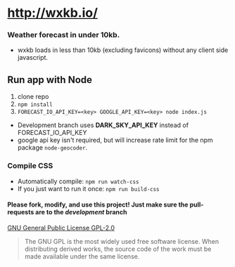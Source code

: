 # http://wxkb.io/
### Weather forecast in under 10kb.
* wxkb loads in less than 10kb (excluding favicons) without any client side javascript.

## Run app with Node
1. clone repo
2. `npm install`
3. `FORECAST_IO_API_KEY=<key> GOOGLE_API_KEY=<key> node index.js`
  * Development branch uses **DARK_SKY_API_KEY** instead of FORECAST_IO_API_KEY
  * google api key isn't required, but will increase rate limit for the npm package `node-geocoder`.


### Compile CSS
* Automatically compile: `npm run watch-css`
* If you just want to run it once: `npm run build-css`



#### Please fork, modify, and use this project! Just make sure the pull-requests are to the _development_ branch
[GNU General Public License GPL-2.0](https://opensource.org/licenses/GPL-2.0)

> The GNU GPL is the most widely used free software license. When distributing derived works, the source code of the work must be made available under the same license.
